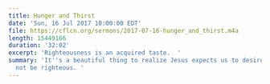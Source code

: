 ```yaml
---
title: Hunger and Thirst
date: 'Sun, 16 Jul 2017 10:00:00 EDT'
file: https://cflcn.org/sermons/2017-07-16-hunger_and_thirst.m4a
length: 15449166
duration: '32:02'
excerpt: 'Righteousness is an acquired taste.  '
summary: 'It''s a beautiful thing to realize Jesus expects us to desire righteousness,
  not be righteous. '
---
```

